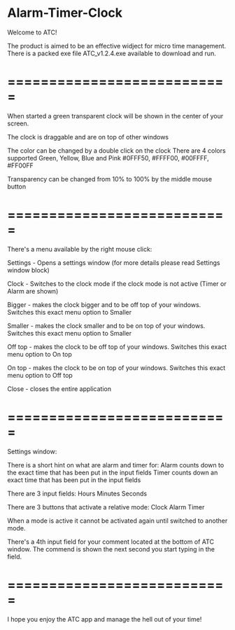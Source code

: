 # Alarm-Timer-Clock
Welcome to ATC!

The product is aimed to be an effective widject for micro time management.
There is a packed exe file ATC_v1.2.4.exe available to download and run.

===========================
===========================

When started a green transparent clock will be shown in the center of your screen.

The clock is draggable and are on top of other windows

The color can be changed by a double click on the clock
There are 4 colors supported Green, Yellow, Blue and Pink #0FFF50, #FFFF00, #00FFFF, #FF00FF

Transparency can be changed from 10% to 100% by the middle mouse button

===========================
===========================

There's a menu available by the right mouse click:

Settings - Opens a settings window (for more details please read Settings window block)

Clock - Switches to the clock mode if the clock mode is not active (Timer or Alarm are shown) 

Bigger - makes the clock bigger and to be off top of your windows.
Switches this exact menu option to Smaller

Smaller - makes the clock smaller and to be on top of your windows.
Switches this exact menu option to Smaller

Off top - makes the clock to be off top of your windows.
Switches this exact menu option to On top

On top - makes the clock to be on top of your windows.
Switches this exact menu option to Off top

Close - closes the entire application

===========================
===========================

Settings window:

There is a short hint on what are alarm and timer for:
Alarm counts down to the exact time that has been put in the input fields
Timer counts down an exact time that has been put in the input fields

There are 3 input fields:
Hours   Minutes   Seconds

There are 3 buttons that activate a relative mode:
Clock   Alarm   Timer

When a mode is active it cannot be activated again until switched to another mode.

There's a 4th input field for your comment located at the bottom of ATC window.
The commend is shown the next second you start typing in the field.

===========================
===========================

I hope you enjoy the ATC app and manage the hell out of your time! 
